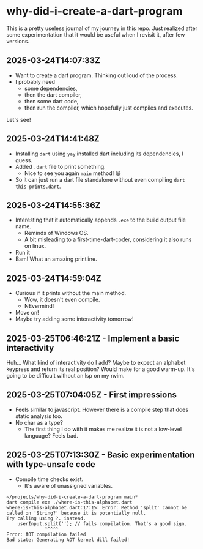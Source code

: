# why-did-i-create-a-dart-program

This is a pretty useless journal of my journey in this repo.
Just realized after some experimentation that it would be useful when I revisit it, after few versions.

## 2025-03-24T14:07:33Z

- Want to create a dart program. Thinking out loud of the process.
- I probably need
  - some dependencies,
  - then the dart compiler,
  - then some dart code,
  - then run the compiler, which hopefully just compiles and executes.

Let's see!

## 2025-03-24T14:41:48Z

- Installing `dart` using `yay` installed dart including its dependencies, I guess.
- Added `.dart` file to print something.
  - Nice to see you again `main` method! 😆
- So it can just run a dart file standalone without even compiling `dart this-prints.dart`.

## 2025-03-24T14:55:36Z

- Interesting that it automatically appends `.exe` to the build output file name.
  - Reminds of Windows OS.
  - A bit misleading to a first-time-dart-coder, considering it also runs on linux.
- Run it
- Bam! What an amazing printline.

## 2025-03-24T14:59:04Z

- Curious if it prints without the main method.
  - Wow, it doesn't even compile.
  - NEvermind!
- Move on!
- Maybe try adding some interactivity tomorrow!

## 2025-03-25T06:46:21Z - Implement a basic interactivity

Huh... What kind of interactivity do I add?
Maybe to expect an alphabet keypress and return its real position? Would make for a good warm-up.
It's going to be difficult without an lsp on my nvim.

## 2025-03-25T07:04:05Z - First impressions

- Feels similar to javascript. However there is a compile step that does static analysis too.
- No char as a type?
  - The first thing I do with it makes me realize it is not a low-level language? Feels bad.

## 2025-03-25T07:13:30Z - Basic experimentation with type-unsafe code

- Compile time checks exist.
  - It's aware of unassigned variables.

```
~/projects/why-did-i-create-a-dart-program main*
dart compile exe ./where-is-this-alphabet.dart
where-is-this-alphabet.dart:17:15: Error: Method 'split' cannot be called on 'String?' because it is potentially null.
Try calling using ?. instead.
    userInput.split(''); // fails compilation. That's a good sign.
              ^^^^^
Error: AOT compilation failed
Bad state: Generating AOT kernel dill failed!

```
